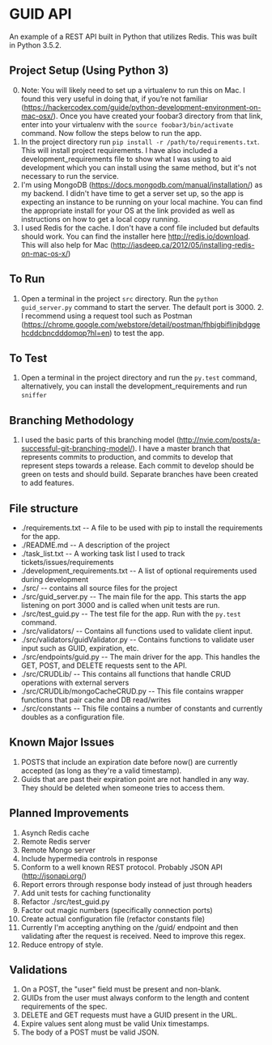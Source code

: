 # GUID API
An example of a REST API built in Python that utilizes Redis. This was built in Python 3.5.2.

## Project Setup (Using Python 3)
0. Note: You will likely need to set up a virtualenv to run this on Mac. I found this very useful in doing that, if you’re not familiar (https://hackercodex.com/guide/python-development-environment-on-mac-osx/). Once you have created your foobar3 directory from that link, enter into your virtualenv with the ```source foobar3/bin/activate``` command. Now follow the steps below to run the app.
1. In the project directory run
 ```pip install -r /path/to/requirements.txt```. This will install project requirements. I have also included a development_requirements file to show what I was using to aid development which you can install using the same method, but it's not necessary to run the service.
 2. I'm using MongoDB (https://docs.mongodb.com/manual/installation/) as my backend. I didn't have time to get a server set up, so the app is expecting an instance to be running on your local machine. You can find the appropriate install for your OS at the link provided as well as instructions on how to get a local copy running.
 3. I used Redis for the cache. I don't have a conf file included but defaults should work. You can find the installer here http://redis.io/download. This will also help for Mac (http://jasdeep.ca/2012/05/installing-redis-on-mac-os-x/)


## To Run
1. Open a terminal in the project ```src``` directory. Run the ```python guid_server.py``` command to start the server. The default port is 3000.
    2. I recommend using a request tool such as Postman (https://chrome.google.com/webstore/detail/postman/fhbjgbiflinjbdggehcddcbncdddomop?hl=en) to test the app.

## To Test
1. Open a terminal in the project directory and run the ```py.test``` command, alternatively, you can install the development_requirements and run ```sniffer```

## Branching Methodology
1. I used the basic parts of this branching model (http://nvie.com/posts/a-successful-git-branching-model/). I have a master branch that represents commits to production, and commits to develop that represent steps towards a release. Each commit to develop should be green on tests and should build. Separate branches have been created to add features.

## File structure
 * ./requirements.txt -- A file to be used with pip to install the requirements for the app.
 * ./README.md -- A description of the project
 * ./task_list.txt -- A working task list I used to track tickets/issues/requirements
 * ./development_requirements.txt -- A list of optional requirements used during development
 * ./src/ -- contains all source files for the project
 * ./src/guid_server.py -- The main file for the app. This starts the app listening on port 3000 and is called when unit tests are run.
 * ./src/test_guid.py -- The test file for the app. Run with the ```py.test``` command.
 * ./src/validators/ -- Contains all functions used to validate client input.
 * ./src/validators/guidValidator.py -- Contains functions to validate user input such as GUID, expiration, etc.
 * ./src/endpoints/guid.py -- The main driver for the app. This handles the GET, POST, and DELETE requests sent to the API.
 * ./src/CRUDLib/ -- This contains all functions that handle CRUD operations with external servers
 * ./src/CRUDLib/mongoCacheCRUD.py -- This file contains wrapper functions that pair cache and DB read/writes
 * ./src/constants -- This file contains a number of constants and currently doubles as a configuration file.

## Known Major Issues
1. POSTS that include an expiration date before now() are currently accepted (as long as they're a valid timestamp).
2. Guids that are past their expiration point are not handled in any way. They should be deleted when someone tries to access them.

## Planned Improvements
1. Asynch Redis cache
2. Remote Redis server
3. Remote Mongo server
4. Include hypermedia controls in response
5. Conform to a well known REST protocol. Probably JSON API (http://jsonapi.org/)
6. Report errors through response body instead of just through headers
7. Add unit tests for caching functionality
8. Refactor ./src/test_guid.py
9. Factor out magic numbers (specifically connection ports)
10. Create actual configuration file (refactor constants file)
11. Currently I'm accepting anything on the /guid/ endpoint and then validating after the request is received. Need to improve this regex.
12. Reduce entropy of style.

## Validations
1. On a POST, the "user" field must be present and non-blank.
2. GUIDs from the user must always conform to the length and content requirements of the spec.
3. DELETE and GET requests must have a GUID present in the URL.
4. Expire values sent along must be valid Unix timestamps.
5. The body of a POST must be valid JSON.